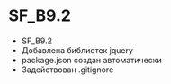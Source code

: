 # SF_B9.2
- SF_B9.2
- Добавлена библиотек jquery
- package.json создан автоматически
- Задействован .gitignore
